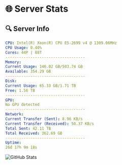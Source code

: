 # 🌐 Server Stats
## 🔍 Server Info
```yaml
CPU: Intel(R) Xeon(R) CPU E5-2699 v4 @ 1309.06MHz
CPU Usage: 0.40%
Cores: 44P | 88T
-----------------------------------
Memory:
Current Usage: 146.02 GB/503.74 GB
Available: 354.29 GB
-----------------------------------
Disk:
Current Usage: 65.33 GB/1.71 TB
Free: 1.56 TB
-----------------------------------
GPU:
No GPU detected
-----------------------------------
Network:
Current Transfer (Sent): 8.96 KB/s
Current Transfer (Received): 50.37 KB/s
Total Sent: 42.11 TB
Total Received: 362.69 GB
-----------------------------------
Uptime:
26d 17h 9m 18s
```
![GitHub Stats](https://img.shields.io/badge/Updated-2025-04-03_14:32:07-blue)